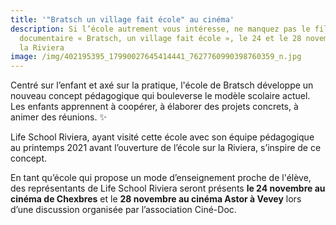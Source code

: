 ```yaml
---
title: '"Bratsch un village fait école" au cinéma'
description: Si l’école autrement vous intéresse, ne manquez pas le film
  documentaire « Bratsch, un village fait école », le 24 et le 28 novembre dans
  la Riviera
image: /img/402195395_17990027645414441_7627760990398760359_n.jpg
---
```

Centré sur l’enfant et axé sur la pratique, l'école de Bratsch développe un nouveau concept pédagogique qui bouleverse le modèle scolaire actuel. Les enfants apprennent à coopérer, à élaborer des projets concrets, à animer des réunions. ✨

Life School Riviera, ayant visité cette école avec son équipe pédagogique au printemps 2021 avant l’ouverture de l’école sur la Riviera, s’inspire de ce concept.

En tant qu’école qui propose un mode d’enseignement proche de l'élève, des représentants de Life School Riviera seront présents **le 24 novembre au cinéma de Chexbres** et le **28 novembre au cinéma Astor à Vevey** lors d’une discussion organisée par l’association Ciné-Doc.
